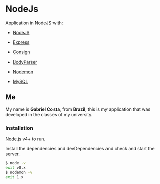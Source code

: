 # NodeJs

Application in NodeJS with:

- [NodeJS](https://nodejs.org/)
- [Express](http://expressjs.com/)
- [Consign](https://www.npmjs.com/package/consign)
- [BodyParser](https://www.npmjs.com/package/body-parser-json)

- [Nodemon](https://nodemon.io/)
- [MySQL](https://www.mysql.com/products/workbench/)

## Me
My name is **Gabriel Costa**, from **Brazil**, this is my application that was developed in the classes of my university.

### Installation

[Node.js](https://nodejs.org/) v4+ to run.

Install the dependencies and devDependencies and check and start the server.

```sh
$ node -v
exit v8.x
$ nodemon -v
exit 1.x
```
